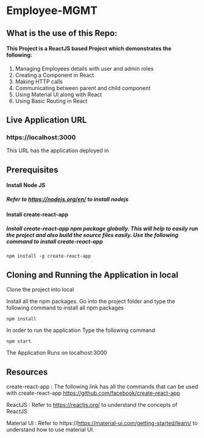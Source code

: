 # Employee-MGMT

## What is the use of this Repo:
#### This Project is a ReactJS based Project which demonstrates the following:

1. Managing Employees details with user and admin roles
2. Creating a Component in React
3. Making HTTP calls
4. Communicating between parent and child component
5. Using Material UI along with React
6. Using Basic Routing in React


## Live Application URL
### https://localhost:3000
This URL has the application deployed in

## Prerequisites
#### Install Node JS
##### Refer to https://nodejs.org/en/ to install nodejs

#### Install create-react-app
##### Install create-react-app npm package globally. This will help to easily run the project and also build the source files easily. Use the following command to install create-react-app
```
npm install -g create-react-app
```

## Cloning and Running the Application in local
Clone the project into local

Install all the npm packages. Go into the project folder and type the following command to install all npm packages

```
npm install
```

In order to run the application Type the following command

```
npm start
```

The Application Runs on localhost:3000

## Resources
create-react-app : The following link has all the commands that can be used with create-react-app https://github.com/facebook/create-react-app

ReactJS : Refer to https://reactjs.org/ to understand the concepts of ReactJS

Material UI : Refer to https://https://material-ui.com/getting-started/learn/ to understand how to use material UI.
